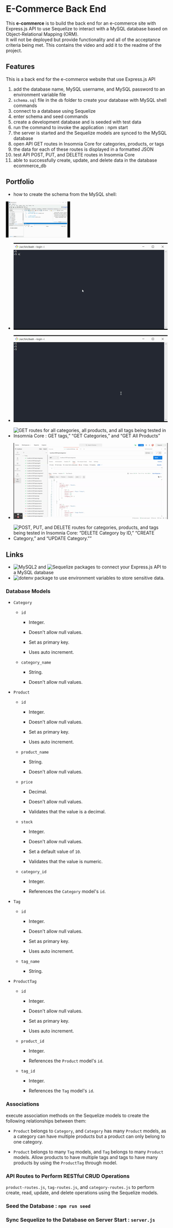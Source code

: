 # E-Commerce Back End

This **e-commerce** is to build the back end for an e-commerce site with Express.js API to use Sequelize to interact with a MySQL database based on Object-Relational Mapping (ORM).   
It will not be deployed but provide functionality and all of the acceptance criteria being met. 
This contains the video and add it to the readme of the project. 

## Features

This is a back end for the e-commerce website that use Express.js API

1) add the database name, MySQL username, and MySQL password to an environment variable file
2) `schema.sql` file in the `db` folder to create your database with MySQL shell commands
3) connect to a database using Sequelize
4) enter schema and seed commands
5) create a development database and is seeded with test data
6) run the command to invoke the application : npm start
7) the server is started and the Sequelize models are synced to the MySQL database
8) open API GET routes in Insomnia Core for categories, products, or tags
9) the data for each of these routes is displayed in a formatted JSON
10) test API POST, PUT, and DELETE routes in Insomnia Core
11) able to successfully create, update, and delete data in the database ecommerce_db


## Portfolio


* how to create the schema from the MySQL shell:<br>
<img src="./assets/images/page.gif" width="200" />


* !["how to seed the database from the command line”](./assets/images/page1.gif)

* ![how to start the application’s server”](./assets/images/page2.gif)

* ![GET routes for all categories, all products, and all tags being tested in Insomnia Core : GET tags,” “GET Categories,” and “GET All Products”](./assets/images/page3.gif)

* ![GET routes for a single category, a single product, and a single tag being tested in Insomnia Core: “GET tag by id,” “GET Category by ID,” and “GET One Product”](./assets/images/page4.gif)

* ![POST, PUT, and DELETE routes for categories, products, and tags being tested in Insomnia Core: “DELETE Category by ID,” “CREATE Category,” and “UPDATE Category.””](./assets/images/page5.gif)


## Links

* ![MySQL2](https://www.npmjs.com/package/mysql2) and ![Sequelize](https://www.npmjs.com/package/sequelize) packages to connect your Express.js API to a MySQL database 
* ![dotenv](https://www.npmjs.com/package/dotenv) package to use environment variables to store sensitive data.
 

### Database Models

* `Category`

  * `id`

    * Integer.
  
    * Doesn't allow null values.
  
    * Set as primary key.
  
    * Uses auto increment.

  * `category_name`
  
    * String.
  
    * Doesn't allow null values.

* `Product`

  * `id`
  
    * Integer.
  
    * Doesn't allow null values.
  
    * Set as primary key.
  
    * Uses auto increment.

  * `product_name`
  
    * String.
  
    * Doesn't allow null values.

  * `price`
  
    * Decimal.
  
    * Doesn't allow null values.
  
    * Validates that the value is a decimal.

  * `stock`
  
    * Integer.
  
    * Doesn't allow null values.
  
    * Set a default value of `10`.
  
    * Validates that the value is numeric.

  * `category_id`
  
    * Integer.
  
    * References the `Category` model's `id`.

* `Tag`

  * `id`
  
    * Integer.
  
    * Doesn't allow null values.
  
    * Set as primary key.
  
    * Uses auto increment.

  * `tag_name`
  
    * String.

* `ProductTag`

  * `id`

    * Integer.

    * Doesn't allow null values.

    * Set as primary key.

    * Uses auto increment.

  * `product_id`

    * Integer.

    * References the `Product` model's `id`.

  * `tag_id`

    * Integer.

    * References the `Tag` model's `id`.

### Associations

execute association methods on the  Sequelize models to create the following relationships between them:

* `Product` belongs to `Category`, and `Category` has many `Product` models, as a category can have multiple products but a product can only belong to one category.

* `Product` belongs to many `Tag` models, and `Tag` belongs to many `Product` models. Allow products to have multiple tags and tags to have many products by using the `ProductTag` through model.


### API Routes to Perform RESTful CRUD Operations

`product-routes.js`, `tag-routes.js`, and `category-routes.js` to perform create, read, update, and delete operations using the Sequelize models.

### Seed the Database : `npm run seed` 

### Sync Sequelize to the Database on Server Start :  `server.js` 
